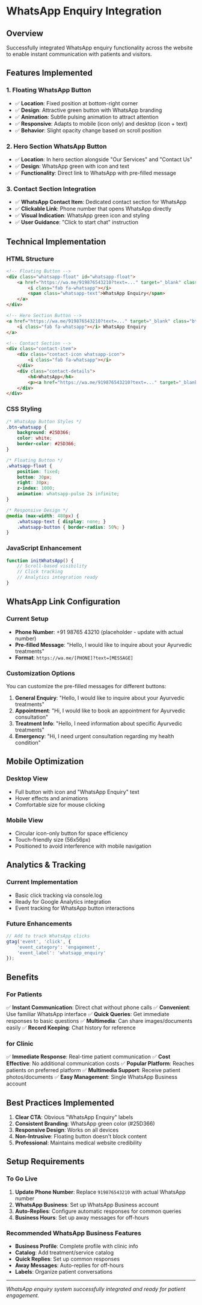 # WhatsApp Enquiry Integration

## Overview
Successfully integrated WhatsApp enquiry functionality across the website to enable instant communication with patients and visitors.

## Features Implemented

### 1. **Floating WhatsApp Button**
- ✅ **Location**: Fixed position at bottom-right corner
- ✅ **Design**: Attractive green button with WhatsApp branding
- ✅ **Animation**: Subtle pulsing animation to attract attention
- ✅ **Responsive**: Adapts to mobile (icon only) and desktop (icon + text)
- ✅ **Behavior**: Slight opacity change based on scroll position

### 2. **Hero Section WhatsApp Button**
- ✅ **Location**: In hero section alongside "Our Services" and "Contact Us"
- ✅ **Design**: WhatsApp green with icon and text
- ✅ **Functionality**: Direct link to WhatsApp with pre-filled message

### 3. **Contact Section Integration**
- ✅ **WhatsApp Contact Item**: Dedicated contact section for WhatsApp
- ✅ **Clickable Link**: Phone number that opens WhatsApp directly
- ✅ **Visual Indication**: WhatsApp green icon and styling
- ✅ **User Guidance**: "Click to start chat" instruction

## Technical Implementation

### HTML Structure
```html
<!-- Floating Button -->
<div class="whatsapp-float" id="whatsapp-float">
    <a href="https://wa.me/919876543210?text=..." target="_blank" class="whatsapp-button">
        <i class="fab fa-whatsapp"></i>
        <span class="whatsapp-text">WhatsApp Enquiry</span>
    </a>
</div>

<!-- Hero Section Button -->
<a href="https://wa.me/919876543210?text=..." target="_blank" class="btn btn-whatsapp">
    <i class="fab fa-whatsapp"></i> WhatsApp Enquiry
</a>

<!-- Contact Section -->
<div class="contact-item">
    <div class="contact-icon whatsapp-icon">
        <i class="fab fa-whatsapp"></i>
    </div>
    <div class="contact-details">
        <h4>WhatsApp</h4>
        <p><a href="https://wa.me/919876543210?text=..." target="_blank" class="whatsapp-link">+91 98765 43210</a></p>
    </div>
</div>
```

### CSS Styling
```css
/* WhatsApp Button Styles */
.btn-whatsapp {
    background: #25D366;
    color: white;
    border-color: #25D366;
}

/* Floating Button */
.whatsapp-float {
    position: fixed;
    bottom: 30px;
    right: 30px;
    z-index: 1000;
    animation: whatsapp-pulse 2s infinite;
}

/* Responsive Design */
@media (max-width: 480px) {
    .whatsapp-text { display: none; }
    .whatsapp-button { border-radius: 50%; }
}
```

### JavaScript Enhancement
```javascript
function initWhatsApp() {
    // Scroll-based visibility
    // Click tracking
    // Analytics integration ready
}
```

## WhatsApp Link Configuration

### Current Setup
- **Phone Number**: +91 98765 43210 (placeholder - update with actual number)
- **Pre-filled Message**: "Hello, I would like to inquire about your Ayurvedic treatments"
- **Format**: `https://wa.me/[PHONE]?text=[MESSAGE]`

### Customization Options
You can customize the pre-filled messages for different buttons:

1. **General Enquiry**: "Hello, I would like to inquire about your Ayurvedic treatments"
2. **Appointment**: "Hi, I would like to book an appointment for Ayurvedic consultation"
3. **Treatment Info**: "Hello, I need information about specific Ayurvedic treatments"
4. **Emergency**: "Hi, I need urgent consultation regarding my health condition"

## Mobile Optimization

### Desktop View
- Full button with icon and "WhatsApp Enquiry" text
- Hover effects and animations
- Comfortable size for mouse clicking

### Mobile View
- Circular icon-only button for space efficiency
- Touch-friendly size (56x56px)
- Positioned to avoid interference with mobile navigation

## Analytics & Tracking

### Current Implementation
- Basic click tracking via console.log
- Ready for Google Analytics integration
- Event tracking for WhatsApp button interactions

### Future Enhancements
```javascript
// Add to track WhatsApp clicks
gtag('event', 'click', {
    'event_category': 'engagement',
    'event_label': 'whatsapp_enquiry'
});
```

## Benefits

### For Patients
✅ **Instant Communication**: Direct chat without phone calls
✅ **Convenient**: Use familiar WhatsApp interface
✅ **Quick Queries**: Get immediate responses to basic questions
✅ **Multimedia**: Can share images/documents easily
✅ **Record Keeping**: Chat history for reference

### for Clinic
✅ **Immediate Response**: Real-time patient communication
✅ **Cost Effective**: No additional communication costs
✅ **Popular Platform**: Reaches patients on preferred platform
✅ **Multimedia Support**: Receive patient photos/documents
✅ **Easy Management**: Single WhatsApp Business account

## Best Practices Implemented

1. **Clear CTA**: Obvious "WhatsApp Enquiry" labels
2. **Consistent Branding**: WhatsApp green color (#25D366)
3. **Responsive Design**: Works on all devices
4. **Non-Intrusive**: Floating button doesn't block content
5. **Professional**: Maintains medical website credibility

## Setup Requirements

### To Go Live
1. **Update Phone Number**: Replace `919876543210` with actual WhatsApp number
2. **WhatsApp Business**: Set up WhatsApp Business account
3. **Auto-Replies**: Configure automatic responses for common queries
4. **Business Hours**: Set up away messages for off-hours

### Recommended WhatsApp Business Features
- **Business Profile**: Complete profile with clinic info
- **Catalog**: Add treatment/service catalog
- **Quick Replies**: Set up common responses
- **Away Messages**: Auto-replies for off-hours
- **Labels**: Organize patient conversations

---

*WhatsApp enquiry system successfully integrated and ready for patient engagement.*